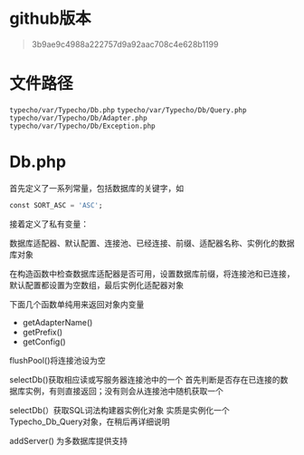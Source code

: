 # github版本

> 3b9ae9c4988a222757d9a92aac708c4e628b1199

# 文件路径

`typecho/var/Typecho/Db.php`
`typecho/var/Typecho/Db/Query.php`
`typecho/var/Typecho/Db/Adapter.php`
`typecho/var/Typecho/Db/Exception.php`

# Db.php

首先定义了一系列常量，包括数据库的关键字，如 
   
```sql
const SORT_ASC = 'ASC';
```

接着定义了私有变量：

数据库适配器、默认配置、连接池、已经连接、前缀、适配器名称、实例化的数据库对象

在构造函数中检查数据库适配器是否可用，设置数据库前缀，将连接池和已连接，默认配置都设置为空数组，最后实例化适配器对象

下面几个函数单纯用来返回对象内变量
 * getAdapterName()
 * getPrefix()
 * getConfig()
 
flushPool()将连接池设为空

selectDb()获取相应读或写服务器连接池中的一个 
首先判断是否存在已连接的数据库实例，有则直接返回；没有则会从连接池中随机获取一个

selectDb(）获取SQL词法构建器实例化对象
实质是实例化一个Typecho_Db_Query对象，在稍后再详细说明

addServer() 为多数据库提供支持